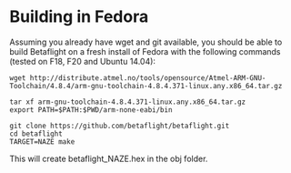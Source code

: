 # Building in Fedora

Assuming you already have wget and git available, you should be able to build Betaflight on a fresh install of Fedora with the following commands (tested on F18, F20 and Ubuntu 14.04):

```
wget http://distribute.atmel.no/tools/opensource/Atmel-ARM-GNU-Toolchain/4.8.4/arm-gnu-toolchain-4.8.4.371-linux.any.x86_64.tar.gz

tar xf arm-gnu-toolchain-4.8.4.371-linux.any.x86_64.tar.gz
export PATH=$PATH:$PWD/arm-none-eabi/bin

git clone https://github.com/betaflight/betaflight.git
cd betaflight
TARGET=NAZE make
```

This will create betaflight_NAZE.hex in the obj folder.

